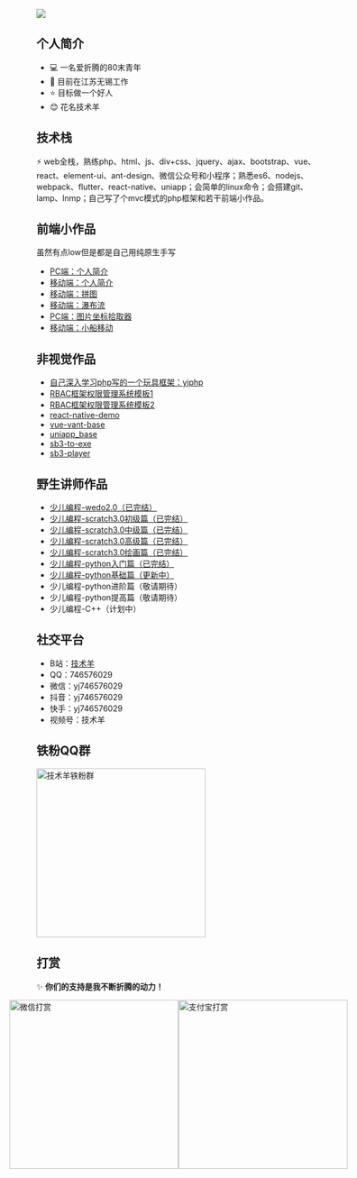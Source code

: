 ![](https://www.jishuyang.com/assets/img/jishuyang.gif)

## 个人简介
- 💻 一名爱折腾的80末青年
- 🌱 目前在江苏无锡工作
- ⭐ 目标做一个好人
- 😊 花名技术羊

## 技术栈
⚡ web全栈，熟练php、html、js、div+css、jquery、ajax、bootstrap、vue、react、element-ui、ant-design、微信公众号和小程序；熟悉es6、nodejs、webpack、flutter、react-native、uniapp；会简单的linux命令；会搭建git、lamp、lnmp；自己写了个mvc模式的php框架和若干前端小作品。

## 前端小作品
虽然有点low但是都是自己用纯原生手写
- [PC端：个人简介](https://yangjie-oh-yeah.gitee.io/resume/pc.html)
- [移动端：个人简介](https://yangjie-oh-yeah.gitee.io/resume/index.html)
- [移动端：拼图](https://yangjie-oh-yeah.gitee.io/jigsaw-puzzle)
- [移动端：瀑布流](https://yangjie-oh-yeah.gitee.io/waterfall)
- [PC端：图片坐标拾取器](https://yangjie-oh-yeah.gitee.io/take-xy)
- [移动端：小船移动](https://yangjie-oh-yeah.gitee.io/boat-move)

## 非视觉作品
- [自己深入学习php写的一个玩具框架：yjphp](https://github.com/yj746576029/yjphp)
- [RBAC框架权限管理系统模板1](https://github.com/yj746576029/tpadmin)
- [RBAC框架权限管理系统模板2](https://github.com/yj746576029/tpadmin-layui)
- [react-native-demo](https://github.com/yj746576029/react-native-demo)
- [vue-vant-base](https://github.com/yj746576029/vue-vant-base)
- [uniapp_base](https://github.com/yj746576029/uniapp_base)
- [sb3-to-exe](https://github.com/yj746576029/sb3-to-exe)
- [sb3-player](https://github.com/yj746576029/sb3-player)

## 野生讲师作品
- [少儿编程-wedo2.0（已完结）](/share/wedo.html)
- [少儿编程-scratch3.0初级篇（已完结）](/share/scratch/base.html)
- [少儿编程-scratch3.0中级篇（已完结）](/share/scratch/middle.html)
- [少儿编程-scratch3.0高级篇（已完结）](/share/scratch/high.html)
- [少儿编程-scratch3.0绘画篇（已完结）](/share/scratch/draw.html)
- [少儿编程-python入门篇（已完结）](/share/python/primary.html)
- [少儿编程-python基础篇（更新中）](/share/python/basic.html)
- 少儿编程-python进阶篇（敬请期待）
- 少儿编程-python提高篇（敬请期待）
- 少儿编程-C++（计划中）


## 社交平台
- B站：[技术羊](https://space.bilibili.com/494729228)
- QQ：746576029
- 微信：yj746576029
- 抖音：yj746576029
- 快手：yj746576029
- 视频号：技术羊

## 铁粉QQ群
<img src="https://www.jishuyang.com/assets/img/qq-group.png" alt="技术羊铁粉群" width="300">

## 打赏

✨ **你们的支持是我不断折腾的动力！**

<div style="display:flex;justify-content: center;align-items: center;">
    <img src="https://www.jishuyang.com/assets/img/wxpay.jpg" alt="微信打赏" width="300">
    <img src="https://www.jishuyang.com/assets/img/alipay.jpg" alt="支付宝打赏" width="300">
</div>
